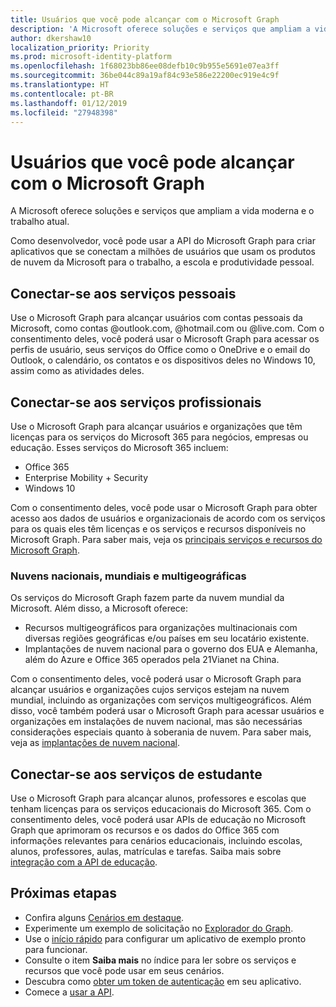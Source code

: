 ```yaml
---
title: Usuários que você pode alcançar com o Microsoft Graph
description: 'A Microsoft oferece soluções e serviços que ampliam a vida moderna e o trabalho atual. '
author: dkershaw10
localization_priority: Priority
ms.prod: microsoft-identity-platform
ms.openlocfilehash: 1f68023bb86ee08defb10c9b955e5691e07ea3ff
ms.sourcegitcommit: 36be044c89a19af84c93e586e22200ec919e4c9f
ms.translationtype: HT
ms.contentlocale: pt-BR
ms.lasthandoff: 01/12/2019
ms.locfileid: "27948398"
---
```

# <a name="users-you-can-reach-with-microsoft-graph"></a>Usuários que você pode alcançar com o Microsoft Graph

A Microsoft oferece soluções e serviços que ampliam a vida moderna e o trabalho atual. 

Como desenvolvedor, você pode usar a API do Microsoft Graph para criar aplicativos que se conectam a milhões de usuários que usam os produtos de nuvem da Microsoft para o trabalho, a escola e produtividade pessoal. 

## <a name="connect-to-personal-services"></a>Conectar-se aos serviços pessoais

Use o Microsoft Graph para alcançar usuários com contas pessoais da Microsoft, como contas @outlook.com, @hotmail.com ou @live.com. Com o consentimento deles, você poderá usar o Microsoft Graph para acessar os perfis de usuário, seus serviços do Office como o OneDrive e o email do Outlook, o calendário, os contatos e os dispositivos deles no Windows 10, assim como as atividades deles.

## <a name="connect-to-work-services"></a>Conectar-se aos serviços profissionais

Use o Microsoft Graph para alcançar usuários e organizações que têm licenças para os serviços do Microsoft 365 para negócios, empresas ou educação. Esses serviços do Microsoft 365 incluem:

-   Office 365
-   Enterprise Mobility + Security 
-   Windows 10 

Com o consentimento deles, você pode usar o Microsoft Graph para obter acesso aos dados de usuários e organizacionais de acordo com os serviços para os quais eles têm licenças e os serviços e recursos disponíveis no Microsoft Graph. Para saber mais, veja os [principais serviços e recursos do Microsoft Graph](overview-major-services.md).

### <a name="worldwide-multigeo-and-national-clouds"></a>Nuvens nacionais, mundiais e multigeográficas
Os serviços do Microsoft Graph fazem parte da nuvem mundial da Microsoft. Além disso, a Microsoft oferece:

-   Recursos multigeográficos para organizações multinacionais com diversas regiões geográficas e/ou países em seu locatário existente.
-   Implantações de nuvem nacional para o governo dos EUA e Alemanha, além do Azure e Office 365 operados pela 21Vianet na China.

Com o consentimento deles, você poderá usar o Microsoft Graph para alcançar usuários e organizações cujos serviços estejam na nuvem mundial, incluindo as organizações com serviços multigeográficos. Além disso, você também poderá usar o Microsoft Graph para acessar usuários e organizações em instalações de nuvem nacional, mas são necessárias considerações especiais quanto à soberania de nuvem. Para saber mais, veja as [implantações de nuvem nacional](deployments.md).

## <a name="connect-to-school-services"></a>Conectar-se aos serviços de estudante

Use o Microsoft Graph para alcançar alunos, professores e escolas que tenham licenças para os serviços educacionais do Microsoft 365. Com o consentimento deles, você poderá usar APIs de educação no Microsoft Graph que aprimoram os recursos e os dados do Office 365 com informações relevantes para cenários educacionais, incluindo escolas, alunos, professores, aulas, matrículas e tarefas. Saiba mais sobre [integração com a API de educação](education-concept-overview.md).

## <a name="next-steps"></a>Próximas etapas

- Confira alguns [Cenários em destaque](https://developer.microsoft.com/graph/examples).
- Experimente um exemplo de solicitação no [Explorador do Graph](https://developer.microsoft.com/graph/graph-explorer).
- Use o [início rápido](https://developer.microsoft.com/graph/quick-start) para configurar um aplicativo de exemplo pronto para funcionar.
- Consulte o item **Saiba mais** no índice para ler sobre os serviços e recursos que você pode usar em seus cenários. 
- Descubra como [obter um token de autenticação](auth-overview.md) em seu aplicativo.
- Comece a [usar a API](use-the-api.md).
